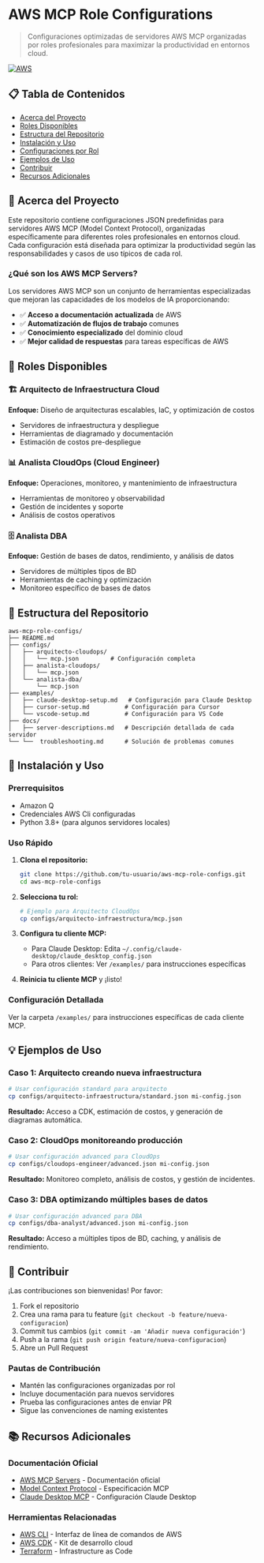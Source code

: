 # AWS MCP Role Configurations

> Configuraciones optimizadas de servidores AWS MCP organizadas por roles profesionales para maximizar la productividad en entornos cloud.

[![AWS](https://img.shields.io/badge/AWS-MCP%20Servers-orange?logo=amazon-aws)](https://awslabs.github.io/mcp/)

## 📋 Tabla de Contenidos

- [Acerca del Proyecto](#-acerca-del-proyecto)
- [Roles Disponibles](#-roles-disponibles)
- [Estructura del Repositorio](#-estructura-del-repositorio)
- [Instalación y Uso](#-instalación-y-uso)
- [Configuraciones por Rol](#-configuraciones-por-rol)
- [Ejemplos de Uso](#-ejemplos-de-uso)
- [Contribuir](#-contribuir)
- [Recursos Adicionales](#-recursos-adicionales)

## 🎯 Acerca del Proyecto

Este repositorio contiene configuraciones JSON predefinidas para servidores AWS MCP (Model Context Protocol), organizadas específicamente para diferentes roles profesionales en entornos cloud. Cada configuración está diseñada para optimizar la productividad según las responsabilidades y casos de uso típicos de cada rol.

### ¿Qué son los AWS MCP Servers?

Los servidores AWS MCP son un conjunto de herramientas especializadas que mejoran las capacidades de los modelos de IA proporcionando:

- ✅ **Acceso a documentación actualizada** de AWS
- ✅ **Automatización de flujos de trabajo** comunes
- ✅ **Conocimiento especializado** del dominio cloud
- ✅ **Mejor calidad de respuestas** para tareas específicas de AWS

## 👥 Roles Disponibles

### 🏗️ Arquitecto de Infraestructura Cloud
**Enfoque:** Diseño de arquitecturas escalables, IaC, y optimización de costos
- Servidores de infraestructura y despliegue
- Herramientas de diagramado y documentación
- Estimación de costos pre-despliegue

### 📊 Analista CloudOps (Cloud Engineer)
**Enfoque:** Operaciones, monitoreo, y mantenimiento de infraestructura
- Herramientas de monitoreo y observabilidad
- Gestión de incidentes y soporte
- Análisis de costos operativos

### 🗄️ Analista DBA
**Enfoque:** Gestión de bases de datos, rendimiento, y análisis de datos
- Servidores de múltiples tipos de BD
- Herramientas de caching y optimización
- Monitoreo específico de bases de datos

## 📁 Estructura del Repositorio

```
aws-mcp-role-configs/
├── README.md
├── configs/
│   ├── arquitecto-cloudops/
│   │   └── mcp.json         # Configuración completa
│   ├── analista-cloudops/
│   │   └── mcp.json 
│   └── analista-dba/
│       └── mcp.json 
├── examples/
│   ├── claude-desktop-setup.md   # Configuración para Claude Desktop
│   ├── cursor-setup.md          # Configuración para Cursor
│   └── vscode-setup.md          # Configuración para VS Code
├── docs/
│   ├── server-descriptions.md   # Descripción detallada de cada servidor
└── └──  troubleshooting.md      # Solución de problemas comunes
```

## 🚀 Instalación y Uso

### Prerrequisitos

- Amazon Q
- Credenciales AWS Cli configuradas
- Python 3.8+ (para algunos servidores locales)

### Uso Rápido

1. **Clona el repositorio:**
   ```bash
   git clone https://github.com/tu-usuario/aws-mcp-role-configs.git
   cd aws-mcp-role-configs
   ```

2. **Selecciona tu rol:**
   ```bash
   # Ejemplo para Arquitecto CloudOps
   cp configs/arquitecto-infraestructura/mcp.json
   ```

3. **Configura tu cliente MCP:**
   - Para Claude Desktop: Edita `~/.config/claude-desktop/claude_desktop_config.json`
   - Para otros clientes: Ver `/examples/` para instrucciones específicas

4. **Reinicia tu cliente MCP** y ¡listo!

### Configuración Detallada

Ver la carpeta `/examples/` para instrucciones específicas de cada cliente MCP.


## 💡 Ejemplos de Uso

### Caso 1: Arquitecto creando nueva infraestructura
```bash
# Usar configuración standard para arquitecto
cp configs/arquitecto-infraestructura/standard.json mi-config.json
```
**Resultado:** Acceso a CDK, estimación de costos, y generación de diagramas automática.

### Caso 2: CloudOps monitoreando producción
```bash
# Usar configuración advanced para CloudOps
cp configs/cloudops-engineer/advanced.json mi-config.json
```
**Resultado:** Monitoreo completo, análisis de costos, y gestión de incidentes.

### Caso 3: DBA optimizando múltiples bases de datos
```bash
# Usar configuración advanced para DBA
cp configs/dba-analyst/advanced.json mi-config.json
```
**Resultado:** Acceso a múltiples tipos de BD, caching, y análisis de rendimiento.

## 🤝 Contribuir

¡Las contribuciones son bienvenidas! Por favor:

1. Fork el repositorio
2. Crea una rama para tu feature (`git checkout -b feature/nueva-configuracion`)
3. Commit tus cambios (`git commit -am 'Añadir nueva configuración'`)
4. Push a la rama (`git push origin feature/nueva-configuracion`)
5. Abre un Pull Request

### Pautas de Contribución

- Mantén las configuraciones organizadas por rol
- Incluye documentación para nuevos servidores
- Prueba las configuraciones antes de enviar PR
- Sigue las convenciones de naming existentes

## 📚 Recursos Adicionales

### Documentación Oficial
- [AWS MCP Servers](https://awslabs.github.io/mcp/) - Documentación oficial
- [Model Context Protocol](https://modelcontextprotocol.io/introduction) - Especificación MCP
- [Claude Desktop MCP](https://claude.ai/docs/mcp) - Configuración Claude Desktop

### Herramientas Relacionadas
- [AWS CLI](https://aws.amazon.com/cli/) - Interfaz de línea de comandos de AWS
- [AWS CDK](https://aws.amazon.com/cdk/) - Kit de desarrollo cloud
- [Terraform](https://www.terraform.io/) - Infrastructure as Code
